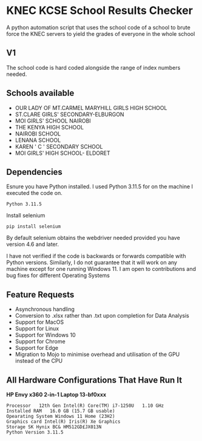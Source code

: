 # KNEC KCSE School Results Checker
A python automation script that uses the school code of a school to brute force the KNEC servers to yield the grades of everyone in the whole school

## V1
The school code is hard coded alongside the range of index numbers needed.

## Schools available
- OUR LADY OF MT.CARMEL MARYHILL GIRLS HIGH SCHOOL
- ST.CLARE GIRLS' SECONDARY-ELBURGON
- MOI GIRLS' SCHOOL NAIROBI
- THE KENYA HIGH SCHOOL
- NAIROBI SCHOOL
- LENANA SCHOOL
- KAREN ' C ' SECONDARY   SCHOOL
- MOI GIRLS' HIGH SCHOOL- ELDORET

## Dependencies
Esnure you have Python installed. I used Python 3.11.5 for on the machine I executed the code on.

```
Python 3.11.5
```

Install selenium

```
pip install selenium
```

By default selenium obtains the webdriver needed provided you have version 4.6 and later.

I have not verified if the code is backwards or forwards compatible with Python versions. Similarly, I do not guarantee that it will work on any machine except for one running Windows 11. I am open to contributions and bug fixes for different Operating Systems

## Feature Requests
- Asynchronous handling
- Conversion to .xlsx rather than .txt upon completion for Data Analysis
- Support for MacOS
- Support for Linux
- Support for Windows 10
- Support for Chrome
- Support for Edge
- Migration to Mojo to minimise overhead and utilisation of the GPU instead of the CPU

## All Hardware Configurations That Have Run It

**HP Envy x360 2-in-1 Laptop 13-bf0xxx**

```
Processor	12th Gen Intel(R) Core(TM) i7-1250U   1.10 GHz
Installed RAM	16.0 GB (15.7 GB usable)
Opearating System Windows 11 Home (23H2)
Graphics card Intel(R) Iris(R) Xe Graphics
Storage SK Hynix BC& HM512GD£JX013N
Python Version 3.11.5
```

